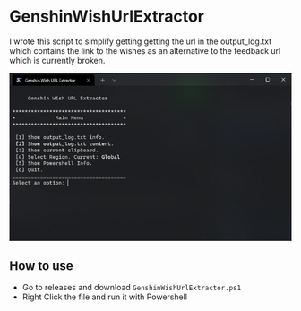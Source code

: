 # GenshinWishUrlExtractor

I wrote this script to simplify getting getting the url in the output_log.txt which contains the link to the wishes as an alternative to the feedback url which is currently broken.

![WindowsTerminalSample](Images/WindowsTerminal_Sample.png)

## How to use
- Go to releases and download `GenshinWishUrlExtractor.ps1`
- Right Click the file and run it with Powershell
